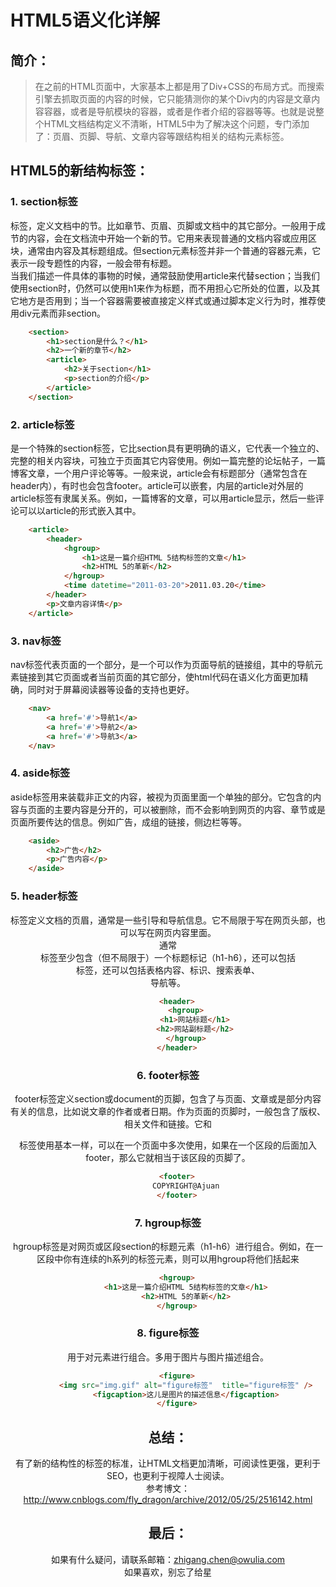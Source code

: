 # HTML5语义化详解

## 简介：
> 在之前的HTML页面中，大家基本上都是用了Div+CSS的布局方式。而搜索引擎去抓取页面的内容的时候，它只能猜测你的某个Div内的内容是文章内容容器，或者是导航模块的容器，或者是作者介绍的容器等等。也就是说整个HTML文档结构定义不清晰，HTML5中为了解决这个问题，专门添加了：页眉、页脚、导航、文章内容等跟结构相关的结构元素标签。

## HTML5的新结构标签：

### 1. section标签
<section>标签，定义文档中的节。比如章节、页眉、页脚或文档中的其它部分。一般用于成节的内容，会在文档流中开始一个新的节。它用来表现普通的文档内容或应用区块，通常由内容及其标题组成。但section元素标签并非一个普通的容器元素，它表示一段专题性的内容，一般会带有标题。<br>
当我们描述一件具体的事物的时候，通常鼓励使用article来代替section；当我们使用section时，仍然可以使用h1来作为标题，而不用担心它所处的位置，以及其它地方是否用到；当一个容器需要被直接定义样式或通过脚本定义行为时，推荐使用div元素而非section。

```html
    <section>
        <h1>section是什么？</h1>
        <h2>一个新的章节</h2>
        <article>
            <h2>关于section</h1>
            <p>section的介绍</p>
        </article>
    </section>
```

### 2. article标签
<article>是一个特殊的section标签，它比section具有更明确的语义，它代表一个独立的、完整的相关内容块，可独立于页面其它内容使用。例如一篇完整的论坛帖子，一篇博客文章，一个用户评论等等。一般来说，article会有标题部分（通常包含在header内），有时也会包含footer。article可以嵌套，内层的article对外层的article标签有隶属关系。例如，一篇博客的文章，可以用article显示，然后一些评论可以以article的形式嵌入其中。

```html
    <article>
        <header>
            <hgroup>
                <h1>这是一篇介绍HTML 5结构标签的文章</h1>
                <h2>HTML 5的革新</h2>
            </hgroup>
            <time datetime="2011-03-20">2011.03.20</time>
        </header>
        <p>文章内容详情</p>
    </article>
```

### 3. nav标签
nav标签代表页面的一个部分，是一个可以作为页面导航的链接组，其中的导航元素链接到其它页面或者当前页面的其它部分，使html代码在语义化方面更加精确，同时对于屏幕阅读器等设备的支持也更好。

```html
    <nav>
        <a href='#'>导航1</a>
        <a href='#'>导航2</a>
        <a href='#'>导航3</a>
    </nav>
```

### 4. aside标签
aside标签用来装载非正文的内容，被视为页面里面一个单独的部分。它包含的内容与页面的主要内容是分开的，可以被删除，而不会影响到网页的内容、章节或是页面所要传达的信息。例如广告，成组的链接，侧边栏等等。

```html
    <aside>
        <h2>广告</h2>
        <p>广告内容</p>
    </aside>
```
   
### 5. header标签
<header>标签定义文档的页眉，通常是一些引导和导航信息。它不局限于写在网页头部，也可以写在网页内容里面。<br>
通常<header>标签至少包含（但不局限于）一个标题标记（h1-h6），还可以包括<hgroup>标签，还可以包括表格内容、标识、搜索表单、<nav>导航等。

```html
    <header>
        <hgroup>
            <h1>网站标题</h1>
            <h2>网站副标题</h2>
        </hgroup>
    </header>
```

### 6. footer标签
footer标签定义section或document的页脚，包含了与页面、文章或是部分内容有关的信息，比如说文章的作者或者日期。作为页面的页脚时，一般包含了版权、相关文件和链接。它和<header>标签使用基本一样，可以在一个页面中多次使用，如果在一个区段的后面加入footer，那么它就相当于该区段的页脚了。

```html
    <footer>
        COPYRIGHT@Ajuan
    </footer>
```

### 7. hgroup标签
hgroup标签是对网页或区段section的标题元素（h1-h6）进行组合。例如，在一区段中你有连续的h系列的标签元素，则可以用hgroup将他们括起来

```html
    <hgroup>
        <h1>这是一篇介绍HTML 5结构标签的文章</h1>
        <h2>HTML 5的革新</h2>
    </hgroup>
```
    
### 8. figure标签
用于对元素进行组合。多用于图片与图片描述组合。

```html
    <figure>
        <img src="img.gif" alt="figure标签"  title="figure标签" />
        <figcaption>这儿是图片的描述信息</figcaption>
    </figure>
```

## 总结：
有了新的结构性的标签的标准，让HTML文档更加清晰，可阅读性更强，更利于SEO，也更利于视障人士阅读。<br>
参考博文：http://www.cnblogs.com/fly_dragon/archive/2012/05/25/2516142.html

## 最后：
如果有什么疑问，请联系邮箱：zhigang.chen@owulia.com<br>
如果喜欢，别忘了给星